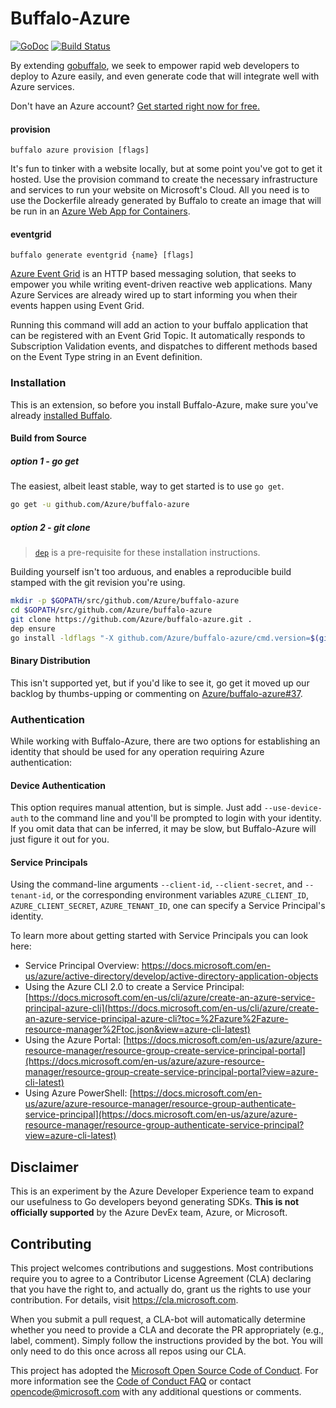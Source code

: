 # Buffalo-Azure

[![GoDoc](https://godoc.org/github.com/Azure/buffalo-azure?status.svg)](https://godoc.org/github.com/Azure/buffalo-azure) [![Build Status](https://travis-ci.org/Azure/buffalo-azure.svg?branch=master)](https://travis-ci.org/Azure/buffalo-azure)

By extending [gobuffalo](https://gobuffalo.io), we seek to empower rapid web developers to deploy to Azure easily, and 
even generate code that will integrate well with Azure services.

Don't have an Azure account? [Get started right now for free.](https://aka.ms/buffalo-free-account)

#### provision

`buffalo azure provision [flags]`

It's fun to tinker with a website locally, but at some point you've got to get it hosted. Use the provision command to 
create the necessary infrastructure and services to run your website on Microsoft's Cloud. All you need is to use the 
Dockerfile already generated by Buffalo to create an image that will be run in an [Azure Web App for Containers](https://azure.microsoft.com/en-us/services/app-service/containers/).

#### eventgrid

`buffalo generate eventgrid {name} [flags]`

[Azure Event Grid](https://docs.microsoft.com/en-us/azure/event-grid/overview) is an HTTP based messaging solution, that
seeks to empower you while writing event-driven reactive web applications. Many Azure Services are already wired up to 
start informing you when their events happen using Event Grid.

Running this command will add an action to your buffalo application that can be registered with an Event Grid Topic. It 
automatically responds to Subscription Validation events, and dispatches to different methods based on the Event Type 
string in an Event definition.

### Installation

This is an extension, so before you install Buffalo-Azure, make sure you've already [installed Buffalo](https://gobuffalo.io/en/docs/installation).

#### Build from Source
##### option 1 - go get  

The easiest, albeit least stable, way to get started is to use `go get`.
``` bash
go get -u github.com/Azure/buffalo-azure
```

##### option 2 - git clone

> [`dep`](https://github.com/golang/dep) is a pre-requisite for these installation instructions.

Building yourself isn't too arduous, and enables a reproducible build stamped with the git revision you're using.

``` bash
mkdir -p $GOPATH/src/github.com/Azure/buffalo-azure
cd $GOPATH/src/github.com/Azure/buffalo-azure
git clone https://github.com/Azure/buffalo-azure.git .
dep ensure
go install -ldflags "-X github.com/Azure/buffalo-azure/cmd.version=$(git rev-parse HEAD)"
``` 

#### Binary Distribution

This isn't supported yet, but if you'd like to see it, go get it moved up our backlog by thumbs-upping or commenting on [Azure/buffalo-azure#37](https://github.com/Azure/buffalo-azure/issues/37).

### Authentication

While working with Buffalo-Azure, there are two options for establishing an identity that should be used for any 
operation requiring Azure authentication:

#### Device Authentication

This option requires manual attention, but is simple. Just add `--use-device-auth` to the command line and you'll be 
prompted to login with your identity. If you omit data that can be inferred, it may be slow, but Buffalo-Azure will just
figure it out for you.

#### Service Principals

Using the command-line arguments `--client-id`, `--client-secret`, and `--tenant-id`, or the corresponding environment 
variables `AZURE_CLIENT_ID`, `AZURE_CLIENT_SECRET`, `AZURE_TENANT_ID`, one can specify a Service Principal's identity. 

To learn more about getting started with Service Principals you can look here:
- Service Principal Overview: https://docs.microsoft.com/en-us/azure/active-directory/develop/active-directory-application-objects
- Using the Azure CLI 2.0 to create a Service Principal: [https://docs.microsoft.com/en-us/cli/azure/create-an-azure-service-principal-azure-cli](https://docs.microsoft.com/en-us/cli/azure/create-an-azure-service-principal-azure-cli?toc=%2Fazure%2Fazure-resource-manager%2Ftoc.json&view=azure-cli-latest)
- Using the Azure Portal: [https://docs.microsoft.com/en-us/azure/azure-resource-manager/resource-group-create-service-principal-portal](https://docs.microsoft.com/en-us/azure/azure-resource-manager/resource-group-create-service-principal-portal?view=azure-cli-latest)
- Using Azure PowerShell: [https://docs.microsoft.com/en-us/azure/azure-resource-manager/resource-group-authenticate-service-principal](https://docs.microsoft.com/en-us/azure/azure-resource-manager/resource-group-authenticate-service-principal?view=azure-cli-latest)

## Disclaimer
This is an experiment by the Azure Developer Experience team to expand our usefulness to Go developers beyond generating 
SDKs. **This is not officially supported** by the Azure DevEx team, Azure, or Microsoft.


## Contributing

This project welcomes contributions and suggestions.  Most contributions require you to agree to a Contributor License
Agreement (CLA) declaring that you have the right to, and actually do, grant us the rights to use your contribution. For
details, visit https://cla.microsoft.com.

When you submit a pull request, a CLA-bot will automatically determine whether you need to provide a CLA and decorate 
the PR appropriately (e.g., label, comment). Simply follow the instructions provided by the bot. You will only need to 
do this once across all repos using our CLA.

This project has adopted the [Microsoft Open Source Code of Conduct](https://opensource.microsoft.com/codeofconduct/). 
For more information see the [Code of Conduct FAQ](https://opensource.microsoft.com/codeofconduct/faq/) or contact 
[opencode@microsoft.com](mailto:opencode@microsoft.com) with any additional questions or comments.
